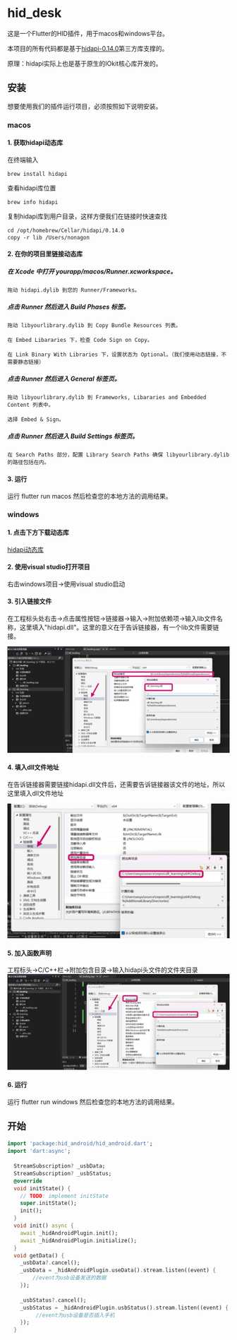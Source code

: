 # hid_desk

这是一个Flutter的HID插件，用于macos和windows平台。  

本项目的所有代码都是基于[hidapi-0.14.0](https://github.com/libusb/hidapi)第三方库支撑的。  

原理：hidapi实际上也是基于原生的IOkit核心库开发的。

## 安装
想要使用我们的插件运行项目，必须按照如下说明安装。

### macos

#### 1. 获取hidapi动态库
在终端输入
```
brew install hidapi
```
查看hidapi库位置
```
brew info hidapi
```
复制hidapi库到用户目录，这样方便我们在链接时快速查找
```
cd /opt/homebrew/Cellar/hidapi/0.14.0
copy -r lib /Users/nonagon
```
#### 2. 在你的项目里链接动态库

##### 在 Xcode 中打开 yourapp/macos/Runner.xcworkspace。  

```
拖动 hidapi.dylib 到您的 Runner/Frameworks。
```

##### 点击 Runner 然后进入 Build Phases 标签。
```
拖动 libyourlibrary.dylib 到 Copy Bundle Resources 列表。

在 Embed Libararies 下，检查 Code Sign on Copy。

在 Link Binary With Libraries 下，设置状态为 Optional。（我们使用动态链接，不需要静态链接）
```

##### 点击 Runner 然后进入 General 标签页。

```
拖动 libyourlibrary.dylib 到 Frameworks, Libararies and Embedded Content 列表中。

选择 Embed & Sign。
```

##### 点击 Runner 然后进入 Build Settings 标签页。
```
在 Search Paths 部分，配置 Library Search Paths 确保 libyourlibrary.dylib 的路径包括在内。
```

#### 3. 运行
运行 flutter run macos 然后检查您的本地方法的调用结果。


### windows
#### 1. 点击下方下载动态库
[hidapi动态库](https://github.com/libusb/hidapi/releases/download/hidapi-0.14.0/hidapi-win.zip)

#### 2. 使用visual studio打开项目
右击windows项目->使用visual studio启动

#### 3. 引入链接文件
在工程标头处右击->点击属性按钮->链接器->输入->附加依赖项->输入lib文件名称，这里填入"hidapi.dll"。这里的意义在于告诉链接器，有一个lib文件需要链接。

![截图5](./../img/截图5.png)
#### 4. 填入dll文件地址
在告诉链接器需要链接hidapi.dll文件后，还需要告诉链接器该文件的地址，所以这里填入dll文件地址

![截图6](./../img/截图6.png)
#### 5. 加入函数声明
工程标头->C/C++栏->附加包含目录->输入hidapi头文件的文件夹目录
![截图7](./../img/截图7.png)


#### 6. 运行
运行 flutter run windows 然后检查您的本地方法的调用结果。

## 开始
```dart 
import 'package:hid_android/hid_android.dart';
import 'dart:async';

  StreamSubscription? _usbData;
  StreamSubscription? _usbStatus;
  @override
  void initState() {
    // TODO: implement initState
    super.initState(); 
    init(); 
  }
  void init() async {
    await _hidAndroidPlugin.init();
    await _hidAndroidPlugin.initialize();
  }
  void getData() {
    _usbData?.cancel();
    _usbData = _hidAndroidPlugin.useData().stream.listen((event) {
        //event为usb设备发送的数据
    });

    _usbStatus?.cancel();
    _usbStatus = _hidAndroidPlugin.usbStatus().stream.listen((event) {
         //event为usb设备是否插入手机
    });
  }
```
